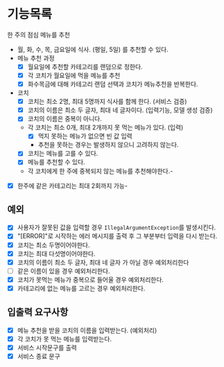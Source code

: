 # 기능목록
한 주의 점심 메뉴를 추천
- 월, 화, 수, 목, 금요일에 식사. (평일, 5일) 를 추천할 수 있다.
- 메뉴 추천 과정
    - [x] 월요일에 추천할 카테고리를 랜덤으로 정한다.
    - [x] 각 코치가 월요일에 먹을 메뉴를 추천
    - [x] 화수목금에 대해 카테고리 랜덤 선택과 코치가 메뉴추천을 반복한다.
- 코치
    - [x] 코치는 최소 2명, 최대 5명까지 식사를 함께 한다. (서비스 검증)
    - [x] 코치의 이름은 최소 두 글자, 최대 네 글자이다. (입력기능, 모델 생성 검증)
    - [x] 코치의 이름은 중복이 아니다. 
    - 각 코치는 최소 0개, 최대 2개까지 못 먹는 메뉴가 있다. (입력)
        - [x] 먹지 못하는 메뉴가 없으면 빈 값 입력
        - 추천을 못하는 경우는 발생하지 않으니 고려하지 않는다.
    - [x] 코치는 메뉴를 고를 수 있다.
    - [x] 메뉴를 추천할 수 있다.
    - 각 코치에게 한 주에 중복되지 않는 메뉴를 추천해야한다.- 
- [x] 한주에 같은 카테고리는 최대 2회까지 가능- 

## 예외

- [x] 사용자가 잘못된 값을 입력할 경우 `IllegalArgumentException`를 발생시킨다.
- [x] "[ERROR]"로 시작하는 에러 메시지를 출력 후 그 부분부터 입력을 다시 받는다.
- [x] 코치는 최소 두명이어야한다.
- [x] 코치는 최대 다섯명이어야한다.
- [x] 코치의 이름이 최소 두 글자, 최대 네 글자 가 아닐 경우 예외처리한다
- [ ] 같은 이름이 있을 경우 예외처리한다. 
- [x] 코치가 못먹는 메뉴가 중복으로 들어울 경우 예외처리한다. 
- [x] 카테고리에 없는 메뉴를 고르는 경우 예외처리한다. 

## 입출력 요구사항

- [x] 메뉴 추천을 받을 코치의 이름을 입력받는다. (예외처리)
- [x] 각 코치가 못 먹는 메뉴를 입력받는다.
- [x] 서비스 시작문구를 출력
- [x] 서비스 종료 문구
